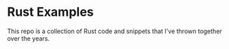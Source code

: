 # Rust Examples

This repo is a collection of Rust code and snippets that I've thrown together over the years.
